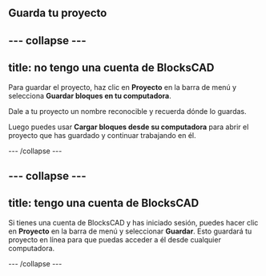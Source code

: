 ## Guarda tu proyecto

--- collapse ---
---
title: no tengo una cuenta de BlocksCAD
---

Para guardar el proyecto, haz clic en **Proyecto** en la barra de menú y selecciona **Guardar bloques en tu computadora**.

Dale a tu proyecto un nombre reconocible y recuerda dónde lo guardas.

Luego puedes usar **Cargar bloques desde su computadora** para abrir el proyecto que has guardado y continuar trabajando en él.

--- /collapse ---

--- collapse ---
---
title: tengo una cuenta de BlocksCAD
---

Si tienes una cuenta de BlocksCAD y has iniciado sesión, puedes hacer clic en **Proyecto** en la barra de menú y seleccionar **Guardar**. Esto guardará tu proyecto en línea para que puedas acceder a él desde cualquier computadora.

--- /collapse ---


 

